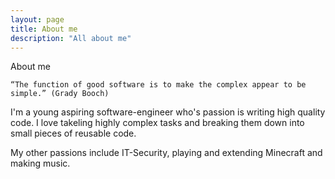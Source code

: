 ```yaml
---
layout: page
title: About me
description: "All about me"
---
```

About me

    “The function of good software is to make the complex appear to be simple.” (Grady Booch)

I'm a young aspiring software-engineer who's passion is writing high quality code. I love takeling highly complex tasks and breaking them down into small pieces of reusable code.

My other passions include IT-Security, playing and extending Minecraft and making music.
